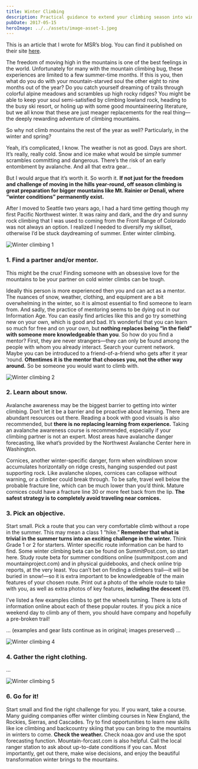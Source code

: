 ```yaml
---
title: Winter Climbing
description: Practical guidance to extend your climbing season into winter and spring.
pubDate: 2017-05-15
heroImage: ../../assets/image-asset-1.jpeg
---
```


This is an article that I wrote for MSR’s blog. You can find it published on their site [here](https://cascadedesigns.com/blogs/msr-tips/winter-climbing-tips/).

The freedom of moving high in the mountains is one of the best feelings in the world. Unfortunately for many with the mountain climbing bug, these experiences are limited to a few summer-time months. If this is you, then what do you do with your mountain-starved soul the other eight to nine months out of the year? Do you catch yourself dreaming of trails through colorful alpine meadows and scrambles up high rocky ridges? You might be able to keep your soul semi-satisfied by climbing lowland rock, heading to the busy ski resort, or holing up with some good mountaineering literature, but we all know that these are just meager replacements for the real thing—the deeply rewarding adventure of climbing mountains.

So why not climb mountains the rest of the year as well? Particularly, in the winter and spring?

Yeah, it’s complicated, I know. The weather is not as good. Days are short. It’s really, really cold. Snow and ice make what would be simple summer scrambles committing and dangerous. There’s the risk of an early entombment by avalanche. And all that extra gear…

But I would argue that it’s worth it. So worth it. **If not just for the freedom and challenge of moving in the hills year-round, off season climbing is great preparation for bigger mountains like Mt. Rainier or Denali, where “winter conditions” permanently exist.**

After I moved to Seattle two years ago, I had a hard time getting though my first Pacific Northwest winter. It was rainy and dark, and the dry and sunny rock climbing that I was used to coming from the Front Range of Colorado was not always an option. I realized I needed to diversify my skillset, otherwise I’d be stuck daydreaming of summer. Enter winter climbing.

![Winter climbing 1](/images/image-asset-2.jpeg)

### 1. Find a partner and/or mentor.

This might be the crux! Finding someone with an obsessive love for the mountains to be your partner on cold winter climbs can be tough.

Ideally this person is more experienced then you and can act as a mentor. The nuances of snow, weather, clothing, and equipment are a bit overwhelming in the winter, so it is almost essential to find someone to learn from. And sadly, the practice of mentoring seems to be dying out in our Information Age. You can easily find articles like this and go try something new on your own, which is good and bad. It’s wonderful that you can learn so much for free and on your own, but **nothing replaces being “in the field” with someone more knowledgeable than you**. So how do you find a mentor? First, they are never strangers—they can only be found among the people with whom you already interact. Search your current network. Maybe you can be introduced to a friend-of-a-friend who gets after it year ‘round. **Oftentimes it is the mentor that chooses you, not the other way around.** So be someone you would want to climb with.

![Winter climbing 2](/images/image-asset-3.jpeg)

### 2. Learn about snow.

Avalanche awareness may be the biggest barrier to getting into winter climbing. Don’t let it be a barrier and be proactive about learning. There are abundant resources out there. Reading a book with good visuals is also recommended, but **there is no replacing learning from experience.** Taking an avalanche awareness course is recommended, especially if your climbing partner is not an expert. Most areas have avalanche danger forecasting, like what’s provided by the Northwest Avalanche Center here in Washington.

Cornices, another winter-specific danger, form when windblown snow accumulates horizontally on ridge crests, hanging suspended out past supporting rock. Like avalanche slopes, cornices can collapse without warning, or a climber could break through. To be safe, travel well below the probable fracture line, which can be much lower than you’d think. Mature cornices could have a fracture line 30 or more feet back from the lip. **The safest strategy is to completely avoid traveling near cornices.**

### 3. Pick an objective.

Start small. Pick a route that you can very comfortable climb without a rope in the summer. This may mean a class 1 “hike.” **Remember that what is trivial in the summer turns into an exciting challenge in the winter.** Think Grade 1 or 2 for starters. Winter specific route information can be hard to find. Some winter climbing beta can be found on SummitPost.com, so start here. Study route beta for summer conditions online (summitpost.com and mountainproject.com) and in physical guidebooks, and check online trip reports, at the very least. You can’t bet on finding a climbers trail—it will be buried in snow!—so it is extra important to be knowledgeable of the main features of your chosen route. Print out a photo of the whole route to take with you, as well as extra photos of key features, **including the descent** (!!).

I’ve listed a few examples climbs to get the wheels turning. There is lots of information online about each of these popular routes. If you pick a nice weekend day to climb any of them, you should have company and hopefully a pre-broken trail!

... (examples and gear lists continue as in original; images preserved) ...

![Winter climbing 4](/images/image-asset-4.jpeg)

### 4. Gather the right clothing.

... 

![Winter climbing 5](/images/image-asset-5.jpeg)

### 6. Go for it!

Start small and find the right challenge for you. If you want, take a course. Many guiding companies offer winter climbing courses in New England, the Rockies, Sierras, and Cascades. Try to find opportunities to learn new skills like ice climbing and backcountry skiing that you can bring to the mountains in winters to come. **Check the weather.** Check noaa.gov and use the spot forecasting function. Mountain-forcast.com is also helpful. Call the local ranger station to ask about up-to-date conditions if you can. Most importantly, get out there, make wise decisions, and enjoy the beautiful transformation winter brings to the mountains.


